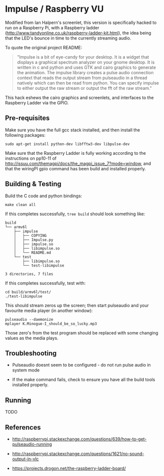 Impulse / Raspberry VU
======================
Modified from Ian Halpern's screenlet, this version is specifically hacked to 
run on a Raspberry Pi, with a Raspberry ladder (http://www.tandyonline.co.uk/raspberry-ladder-kit.html),
the idea being that the LED's bounce in time to the currently streaming audio.

To quote the original project README:

> "Impulse is a bit of eye-candy for your desktop. It is a widget that displays
a graphical spectrum analyzer on your gnome desktop. It is written in c and
python and uses GTK and cairo graphics to generate the animation. The impulse
library creates a pulse audio connection context that reads the output stream
from pulseaudio in a thread natively which can then be read from python. You
can specify impulse to either output the raw stream or output the fft of the
raw stream."

This hack eshews the cairo graphics and screenlets, and interfaces to the
Raspberry Ladder via the GPIO.

Pre-requisites
--------------
Make sure you have the full gcc stack installed, and then install the 
following packages:

    sudo apt-get install python-dev libfftw3-dev libpulse-dev

Make sure that the Raspberry Ladder is fully working according to the
instructions on pp10-11 of http://issuu.com/themagpi/docs/the_magpi_issue_7?mode=window,
and that the wiringPI gpio command has been build and installed properly.

Building & Testing
------------------
Build the C code and python bindings:

    make clean all

If this completes successfully, `tree build` should look something like:

    build
    └── armv6l
        ├── impulse
        │   ├── COPYING
        │   ├── Impulse.py
        │   ├── impulse.so
        │   ├── libimpulse.so
        │   └── README.md
        └── test
            ├── libimpulse.so
            └── test-libimpulse

    3 directories, 7 files

If this completes successfully, test with:

    cd build/armv6l/test/
    ./test-libimpulse

This should stream zeros up the screen; then start pulseaudio and your favourite
 media player (in another window):

    pulseaudio --daemonize
    mplayer K.Minogue-I_should_be_so_lucky.mp3

Those zero's from the test program should be replaced with some changing values
as the media plays.

Troubleshooting
---------------
* Pulseaudio doesnt seem to be configured - do not run pulse audio in system mode

* If the make command fails, check to ensure you have all the build tools installed properly.

Running
-------
TODO

References
----------
* http://raspberrypi.stackexchange.com/questions/639/how-to-get-pulseaudio-running

* http://raspberrypi.stackexchange.com/questions/1621/no-sound-output-in-vlc

* https://projects.drogon.net/the-raspberry-ladder-board/

